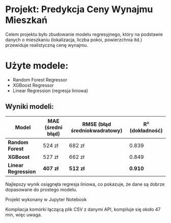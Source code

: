 # Projekt: Predykcja Ceny Wynajmu Mieszkań
Celem projektu było zbudowanie modelu regresyjnego, który na podstawie danych o mieszkaniu (lokalizacja, liczba pokoi, powierzchnia itd.) przewiduje realistyczną cenę wynajmu.

# Użyte modele:
* Random Forest Regressor
* XGBoost Regressor
* Linear Regression (regresja liniowa)

## Wyniki modeli:
  | Model                 | MAE (średni błąd) | RMSE (błąd średniokwadratowy) | R² (dokładność) |
  | --------------------- | ----------------- | ----------------------------- | --------------- |
  | **Random Forest**     | 524 zł            | 682 zł                        | 0.839           |
  | **XGBoost**           | 527 zł            | 662 zł                        | 0.849           |
  | **Linear Regression** | **407 zł**        | **512 zł**                    | **0.910**       |

Najlepszy wynik osiągnęła regresja liniowa, co pokazuje, że dane są dobrze dopasowane do prostego modelu.

Projekt wykonany w Jupyter Notebook

Kompilacja komórki łączącą plik CSV z danymi API, kompiluje się około 47 min, więc uwaga.
